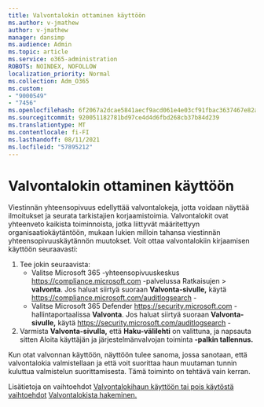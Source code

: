 ```yaml
---
title: Valvontalokin ottaminen käyttöön
ms.author: v-jmathew
author: v-jmathew
manager: dansimp
ms.audience: Admin
ms.topic: article
ms.service: o365-administration
ROBOTS: NOINDEX, NOFOLLOW
localization_priority: Normal
ms.collection: Adm_O365
ms.custom:
- "9000549"
- "7456"
ms.openlocfilehash: 6f2067a2dcae5841aecf9acd061e4e03cf91fbac3637467e82aee2fbc9340f9a
ms.sourcegitcommit: 920051182781bd97ce4d4d6fbd268cb37b84d239
ms.translationtype: MT
ms.contentlocale: fi-FI
ms.lasthandoff: 08/11/2021
ms.locfileid: "57895212"
---
```

# <a name="enable-the-audit-log"></a>Valvontalokin ottaminen käyttöön

Viestinnän yhteensopivuus edellyttää valvontalokeja, jotta voidaan näyttää ilmoitukset ja seurata tarkistajien korjaamistoimia. Valvontalokit ovat yhteenveto kaikista toiminnoista, jotka liittyvät määritettyyn organisaatiokäytäntöön, mukaan lukien milloin tahansa viestinnän yhteensopivuuskäytännön muutokset. Voit ottaa valvontalokiin kirjaamisen käyttöön seuraavasti:

1. Tee jokin seuraavista:
   - Valitse Microsoft 365 -yhteensopivuuskeskus <https://compliance.microsoft.com> -palvelussa Ratkaisujen  \> **valvonta**. Jos haluat siirtyä suoraan **Valvonta-sivulle,** käytä <https://compliance.microsoft.com/auditlogsearch> -
   - Valitse Microsoft 365 Defender <https://security.microsoft.com> -hallintaportaalissa **Valvonta**. Jos haluat siirtyä suoraan **Valvonta-sivulle,** käytä <https://security.microsoft.com/auditlogsearch> -
2. Varmista **Valvonta-sivulla,** että **Haku-välilehti** on valittuna, ja napsauta sitten Aloita käyttäjän ja järjestelmänvalvojan toiminta **-palkin tallennus.**

Kun otat valvonnan käyttöön, näyttöön tulee sanoma, jossa sanotaan, että valvontalokia valmistellaan ja että voit suorittaa haun muutaman tunnin kuluttua valmistelun suorittamisesta. Tämä toiminto on tehtävä vain kerran.

Lisätietoja on vaihtoehdot [Valvontalokihaun käyttöön tai pois käytöstä vaihtoehdot](https://docs.microsoft.com/microsoft-365/compliance/turn-audit-log-search-on-or-off) [Valvontalokista hakeminen.](https://docs.microsoft.com/microsoft-365/compliance/search-the-audit-log-in-security-and-compliance)
